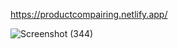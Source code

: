 https://productcompairing.netlify.app/


![Screenshot (344)](https://github.com/user-attachments/assets/02ce0d38-a12b-413c-ba34-54610e0b08e4)
